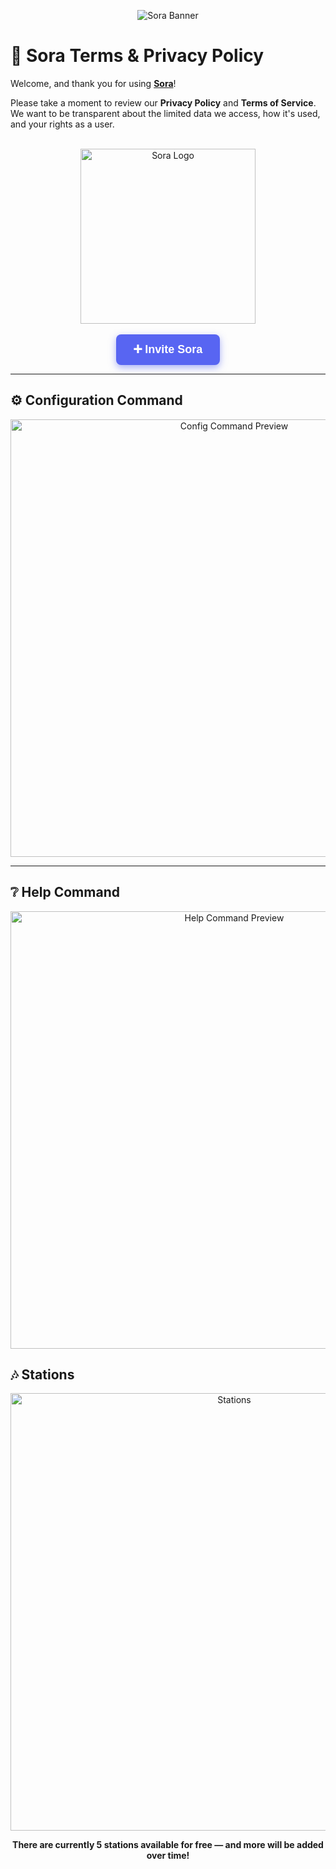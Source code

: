 <p align="center">
  <img src="https://capsule-render.vercel.app/api?type=waving&color=gradient&height=200&section=header&text=Sora&fontSize=80&fontAlignY=35&animation=twinkling&fontColor=gradient" alt="Sora Banner" />
</p>

# 📜 Sora Terms & Privacy Policy

Welcome, and thank you for using **[Sora](https://discord.com/oauth2/authorize?client_id=1248148145028726805&permissions=7392256&integration_type=0&scope=bot+applications.commands)**!

Please take a moment to review our **Privacy Policy** and **Terms of Service**. We want to be transparent about the limited data we access, how it's used, and your rights as a user.

<br/>

<div align="center">
  <img src="https://media.discordapp.net/attachments/1378357869371461632/1391023593118502992/image.png?ex=686f006c&is=686daeec&hm=c91e1c3910723024fe2c9decb37c59a81e1643b421aa80e6e9e4c5e9a5a3a921&=&format=webp&quality=lossless&width=350&height=350" alt="Sora Logo" width="280" />
</div>

<br/>

<div align="center">
  <a href="https://discord.com/oauth2/authorize?client_id=1248148145028726805&permissions=4298165504&scope=bot+applications.commands" target="_blank" 
     style="
       background-color: #5865F2;
       color: white;
       padding: 14px 28px;
       font-weight: 700;
       font-size: 18px;
       text-decoration: none;
       border-radius: 8px;
       font-family: Arial, sans-serif;
       display: inline-block;
       box-shadow: 0 4px 12px rgba(88, 101, 242, 0.5);
       cursor: pointer;
     "
  >
    ➕ Invite Sora
  </a>
</div>

---

## ⚙️ Configuration Command

<p align="center">
  <img src="https://media.discordapp.net/attachments/1378357869371461632/1391403299902717982/image.png?ex=686f108d&is=686dbf0d&hm=c4cfc7d477cc3e88f9b95d0e2ecfee3eee713b695b19b68a1049a2f206fb435c&=&format=webp&quality=lossless" alt="Config Command Preview" width="700" />
</p>

---

## ❔ Help Command

<p align="center">
  <img src="https://media.discordapp.net/attachments/1378357869371461632/1391023511593685053/image.png?ex=686f0059&is=686daed9&hm=e57e3dd78c3f391a35ccc5cb3237aa219e98ec28c4943b63db7e16f9e8261ea7&=&format=webp&quality=lossless" alt="Help Command Preview" width="700" />
</p>

## 🎶 Stations

<p align="center">
  <img src="https://media.discordapp.net/attachments/1378357869371461632/1391059901039509544/image.png?ex=686a84fd&is=6869337d&hm=84f35c2d9da55783527e00e3f6efeaba018c550ba3493e052c0bf04942c193f7&=&format=webp&quality=lossless" alt="Stations" width="700" />
</p>

<p align="center">
  <strong>There are currently 5 stations available for free — and more will be added over time!</strong>
</p>
